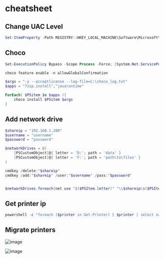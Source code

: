 # cheatsheet

## Change UAC Level
```powershell
Set-ItemProperty -Path REGISTRY::HKEY_LOCAL_MACHINE\Software\Microsoft\Windows\CurrentVersion\Policies\System -Name ConsentPromptBehaviorAdmin -Value 0
```

## Choco
```powershell
Set-ExecutionPolicy Bypass -Scope Process -Force; [System.Net.ServicePointManager]::SecurityProtocol = [System.Net.ServicePointManager]::SecurityProtocol -bor 3072; iex ((New-Object System.Net.WebClient).DownloadString('https://community.chocolatey.org/install.ps1'))

choco feature enable -n allowGlobalConfirmation

$args = "-y --acceptlicense --log-file=C:\choco_log.txt"
$apps = "7zip.install","javaruntime"

ForEach( $PSitem in $apps ){
    choco install $PSitem $args
}
```

## Add network drive
```powershell
$shareip = "192.168.1.200"
$username = "username"
$password = "password"

$networkDrives = @(
    [PSCustomObject]@{ letter = 'D:'; path = 'data' }
    [PSCustomObject]@{ letter = 'F:'; path = 'path\to\files' }
)

cmdkey /delete:"$shareip"
cmdkey /add:"$shareip" /user:"$username" /pass:"$password"


$networkDrives.foreach{net use "$($PSItem.letter)" "\\$shareip\$($PSItem.path)" /persistent:yes }
```

## Get printer ip

```powershell
powershell -c "foreach ($printer in Get-Printer) { $printer | select name, location, portname | sort Name -u | ConvertTo-Json }"
```

## Migrate printers

![image](https://user-images.githubusercontent.com/13403032/187929198-185baa71-4423-4ca8-991a-6dda85c54d0f.png)

![image](https://user-images.githubusercontent.com/13403032/187929261-e08bbfcb-ca91-4c77-9b3b-62ddf1eb9aec.png)
